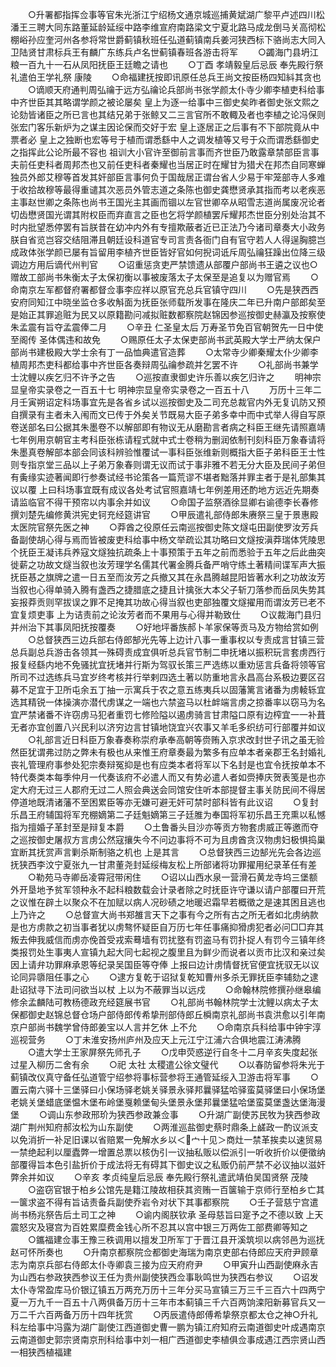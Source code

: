 <!-- { "loadSidebar": true } -->
　　○升署都指挥佥事等官朱光浙江宁绍杨文通京城巡捕黄斌湖广黎平卢述四川松潘王三聘大同东路董延龄延绥中路李维宣府南路梁文宁夏北路马成龙倒马关高彻松棚峪孙应奎河州各参将常世爵蓟镇秋班任弘道蓟镇南兵姜河狭西标下骆尚志大同入卫陆贤甘肃标兵王有麟广东练兵卢名世蓟镇春班各游击将军
　　○蠲海门县坍江粮一百九十一石从凤阳抚臣王廷瞻之请也
　　○丁酉  孝靖毅皇后忌辰  奉先殿行祭礼遣伯王学礼祭  康陵
　　○命福建抚按即讯原任总兵王尚文按臣杨四知紏其贪也
　　○谪顺天府通判周弘禴于远方弘禴论兵部尚书张学颜太仆寺少卿李植吏科给事中齐世臣其其略谓学颜之被论屡矣  皇上为逐一给事中三御史矣昨者御史张文熙之论劾皆诸臣之所已言也其结兄弟于张鲸又二三言官所不敢輙及者也李植之论冯保则张宏门客乐新炉为之谋主因论保而交好于宏  皇上逐居正之后事有不下部院竟从中票者必  皇上之独断也宏等号于植而谓悉繇中人之调发植等又号于众而谓悉繇御史之指挥此公论所最不容也  祖训大小官许至御前言事而齐世臣乃敢露章禁部臣言事夫前任吏科者周邦杰也又前任吏科者秦耀也当居正时在耀甘为猎犬在邦杰自同寒蝉独员外郎艾穆等首发其奸部臣言事何负于国哉居正谓台省人少易于牢笼部寺人多难于收拾故穆等最得重谴其次恶员外管志道之条陈也御史龚懋贤承其指而考以老疾恶主事赵世卿之条陈也尚书王国光主其画而锢以左官世卿卒从昭雪志道尚属废况论者切齿懋贤国光谓其附权臣而弃直言之臣也乞将学颜植罢斥耀邦杰世臣分别处治其不时内批望悉停罢有旨朕昔在幼冲内外有专擅欺蔽者近已正法乃今诸司章奏大小政务朕自省览岂容交结阻滞且朝廷设科道官专司言责各衙门自有官守若人人得逞胸臆岂成政体张学颜已屡有旨留用李植齐世臣皆好官如何掜词诋斥周弘禴狂躁出位降三级调边方用后谪代州判官
　　○诏重惩贪吏严禁馈遗从部覆户部尚书王遴之议也○赠故工部尚书朱衡太子太保初衡以事被废落太子太保至是追复以为赠官焉
　　○命南京左军都督府署都督佥事李应祥以原官充总兵官镇守四川
　　○先是狭西西安府同知江中晓坐监仓多收斛面为抚臣张师载所发事在隆庆二年已升南户部郎矣至是始正其罪追赃为民又以原籍勘问减拟赃数都察院赵锦因参巡按御史赫瀛及按察使朱孟震有旨夺孟震俸二月
　　○辛丑  仁圣皇太后  万寿圣节免百官朝贺先一日中使至阁传  圣体偶违和故免
　　○赐原任太子太保吏部尚书武英殿大学士严纳太保户部尚书建极殿大学士余有丁一品恤典遣官造葬
　　○太常寺少卿秦耀太仆少卿李植周邦杰吏科都给事中齐世臣各奏辩周弘禴参疏并乞罢不许
　　○礼部尚书兼学士沈鲤以疾乞归不许予之告
　　○巡按直隶御史许乐善以疾乞归许之
　　明神宗显皇帝实录卷之一百五十七
明神宗显皇帝实录卷之一百五十八
　　万历十三年二月壬寅朔诏定科场事宜先是各省乡试以巡按御史及二司充总裁官内外无复讥防又预自撰录有主者未入闱而文已传于外矣关节既易大臣子弟多幸中而中式举人得自写原卷送部名曰公据其朱墨卷不以解部即有物议无从磨勘言者病之科臣王继先请照嘉靖七年例用京朝官主考科臣张栋请程式就中式士卷稍为删润依制刊刻科臣万象春请将朱墨真卷解部本部会同该科辨验惟覆试一事科臣张维新则概指大臣子弟科臣王士性则专指京堂三品以上子弟万象春则谓无议而试于事非雅不若无分大臣及民间子弟但有夤缘实迹著闻即行参奏试经书论策各一篇荒谬不堪者黜落并罪主者于是礼部集其议以覆  上曰科场事宜既有成议各处考试官照嘉靖七年例差用还酌地方远近先期奏请监临官不得干预帘以内事余并如议
　　○命国子监祭酒徐显卿右谕德李长春修撰刘楚先编修黄洪宪史钶充经筵讲官
　　○甲辰遣礼部侍郎朱赓祭三皇于景惠殿太医院官祭先医之神
　　○莽酋之役原任云南巡按御史陈文燧屯田副使罗汝芳兵备副使胡心得与焉而皆被废吏科给事中杨文举疏讼其功略曰文燧按滇莽瑞体凭陵思个抚臣王凝讳兵养寇文燧独抗疏条上十事预策于五年之前而悉验于五年之后此曲突徙薪之功故文燧当叙也汝芳理学名儒其代署金腾兵备严哨守练土著精间谍军声大振抚臣惎之旗牌之遣一日五至而汝芳之兵撤又其在永昌腾越昆阳皆著水利之功故汝芳当叙也心得单骑入腾有盏西之捷腊底之捷且计擒张大本父子斩刀落参而岳凤失势其妄报莽贡则罕拔误之罪不足掩其功故心得当叙也吏部独覆文燧擢用而谓汝芳已老不宜复烦吏事  上为诘责前之论汝芳者而不果用与心得并勒致仕
　　○议裁海门县归并州治下其事凤阳抚按覆奏
　　○好地坪番族郝卜羊家保等贡马及方物给赏如例
　　○总督狭西三边兵部右侍郎郜光先等上边计八事一重事权以专责成言甘镇三营总兵副总兵游击各领其一殊碍责成宜俱听总兵官节制二申抚堵以振积玩言套虏西行报复经繇内地不免骚扰宜抚堵并行斯为驾驭长策三严选练以重劝惩言兵备将领等官所司不过选练兵马宜岁终考核并行举剌四选土著以防重地言永昌高台系极边要区召募不足宜于卫所屯余五丁抽一示寓兵于农之意五练夷兵以固藩篱言诸番为虏輘轹宜选其精锐一体操演亦潜代虏谋之一端也六禁盗马以杜衅端言虏之掠番率以窃马为名宜严禁诸番不许窃虏马犯者重罚七修险隘以遏虏骑言甘肃隘口原有边榨宜一一补葺无者亦宜创置八兴民利以济穷边言甘镇地饶宜兴农事又羊毛多织纺可行部覆并如议
　　○礼部言近日科臣万象春奏称崇府承奉高朝等赍贿入京求改封世子讯之虽无验然臣犹谓弗过防之弊未有极也从来惟王府章奏最为繁多有应单本者亲郡王名封婚礼丧礼管理府事参处犯宗奏辩冤抑是也有应类本者将军以下名封是也宜令抚按单本不特代奏类本每季仲月一代奏该府不必遣人而又有势必遣人者如赍捧庆贺表笺是也亦定大府无过三人郡府无过二人照会典送会同馆安住听本部提督主事关防民间不得居停道地既清诸藩不至困累臣等亦无嫌可避无奸可禁时部科皆有此议诏
　　○复封乐昌王府辅国将军充棚嫡第二子廷魁嫡第三子廷脽为奉国将军初乐昌王充熏以私憾指为擅婚子革封至是辩复本爵
　　○土鲁番头目沙亦等贡方物套虏威正等邀而夺之巡按御史屠叔方言虏公然寇攘失今不问边事将不可为且虏酋贪汉物虏妇极惧捣巢宜断其抚赏声言剿杀斯制骆之机也  上是其言
　　○总督狭西三边郜光先会各边巡抚狭西李汶宁夏张九一甘肃董尧封延绥梅友松上所部诸将功罪擢用纪录革任有差
　　○勒苑马寺卿岳凌霄冠带闲住
　　○诏以山西水泉一营滑石黄龙寺坞三堡额外开垦地予贫军领种永不起科粮数载会计录者除之时抚臣许守谦以请户部覆曰开荒之议惟在辟土以聚众不在加赋以病人况砂碛之地暖迟霜早若概徵之是速其困且逃也  上乃许之
　　○总督宣大尚书郑雒言天下之事有今之所有古之所无者如北虏纳款是也方虏款之初当事者犹以虏骜怀疑臣自万历七年任事痛抑猾虏犯者必问□□弃其叛去伸我威信而虏亦俛首受戎索蓦墙有罚扰墪有罚盗马有罚扑捉人有罚今三镇年终类报罚处生事夷人宣镇九起大同七起视之腹里且为鲜少而说者以贡市比汉和亲过矣因上请弁功罪麻承恩等纪录吴国臣等夺俸  上报曰边计虏情督抚官便宜抚驭无以议论同异隳阻任事之心
　　○逮方复乾于诏狱复乾知曹州多杀无罪抚臣李辅劾之逮赴诏狱寻下法司问欲当以杖  上以为不蔽罪当以远戍
　　○命翰林院修撰孙继皋编修余孟麟陆可教杨德政充经筵展书官
　　○礼部尚书翰林院学士沈鲤以病太子太保都御史赵锦总督仓场户部侍郎传希挚刑部侍郎丘橓南京礼部尚书袁洪愈以引年南京户部尚书魏学曾侍郎姜宝以人言并乞休  上不允
　　○命南京兵科给事中钟宇淳巡视营务
　　○丁未淮安扬州庐州及应天上元江宁江浦六合俱地震江涛沸腾
　　○遣大学士王家屏祭先师孔子
　　○戊申荧惑逆行自冬十二月辛亥失度起张过星入柳历二舍有余
　　○祀  太社  太稷遣公徐文璧代
　　○以春防留参将朱光于蓟镇改仪真守备任弘道管宁绍参将事标营参将王通管延绥入卫游击将军事
　　○置云南六驿十三堡驿曰小保场驿老姚关驿景永驿邦曩驿猛哈驿蛮莫驿堡曰小保场堡老姚关堡蜡底堡愠木堡布岭堡戛赖堡甸头堡景永堡邦曩堡猛哈堡蛮莫堡盏达堡海漫堡
　　○调山东参政邢玠为狭西参政兼佥事
　　○升湖广副使苏民牧为狭西参政湖广荆州知府郝汝松为山东副使
　　○两淮巡盐御史蔡时鼎条上鹾政一酌议派支以免消折一补足旧课以省赔累一免解水乡以＜宀十见＞商灶一禁革挨卖以速贸易一禁绝起利以厘蠹弊一增置总票以核伪引一议抽私贩以偿派引一听收折价以便徵纳部覆得旨本色引盐折价于成法将无有碍其下御史议之私贩仍前严禁不必议抽以滋奸弊余并如议
　　○辛亥  孝贞纯皇后忌辰  奉先殿行祭礼遣武靖伯吴国贤祭  茂陵
　　○盗窃官银于柏乡公馆先是籍江陵故相获其资贿一百箧输于京师行至柏乡亡其一箧求盗不得有旨诘责备兵副使乔岩令对状下其事都察院
　　○壬子营慈宁宫遣尚书杨兆祭告后土司工之神
　　○谕内阁朕钦承  圣母慈旨曰寔予之不德以致  上天震怒灾及寝宫为百姓累糜费金钱心所不忍其以宫中银三万两佐工部费卿等知之
　　○鑴福建佥事王豫三秩调用以擅发卫所军丁于晋江县开溪筑坝以病邻邑为巡抚赵可怀所奏也
　　○升南京都察院佥都御史海瑞为南京吏部右侍郎应天府尹顾章志为南京兵部右侍郎太仆寺卿袁三接为应天府府尹
　　○甲寅升山西副使麻永吉为山西右参政狭西参议王任为贵州副使狭西佥事耿鸣世为狭西右参议
　　○诏发太仆寺常盈库马价银辽镇五万两充万历十三年分买马宣镇三万三千三百六十四两宁夏一万九千一百五十八两俱备万历十三年市本蓟镇三千六百两饷滦阳新募官兵又一万二千六百两备万历十四年抚赏
　　○丙辰遣侍郎傅希挚祭京都太仓之神○升礼科左给事中冯露为湖广副使江西道御史曹一鹏为镇江府知府云南道御史叶成遇南京云南道御史郭宗贤南京刑科给事中刘一相广西道御史李植俱佥事成遇江西宗贤山西一相狭西植福建
